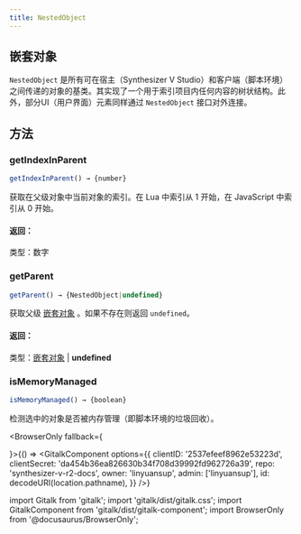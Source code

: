 ```yaml
---
title: NestedObject
---
```


## 嵌套对象

`NestedObject` 是所有可在宿主（Synthesizer V Studio）和客户端（脚本环境）之间传递的对象的基类。其实现了一个用于索引项目内任何内容的树状结构。此外，部分UI（用户界面）元素同样通过 `NestedObject` 接口对外连接。

## 方法

### getIndexInParent

```js
getIndexInParent() → {number}
```

获取在父级对象中当前对象的索引。在 Lua 中索引从 1 开始，在 JavaScript 中索引从 0 开始。

#### 返回：

类型：数字

### getParent

```js
getParent() → {NestedObject|undefined}
```

获取父级 [嵌套对象](nested_object.md) 。如果不存在则返回 `undefined`。

#### 返回：

类型：[嵌套对象](nested_object.md) | **undefined**

### isMemoryManaged

```js
isMemoryManaged() → {boolean}
```

检测选中的对象是否被内存管理（即脚本环境的垃圾回收）。

<BrowserOnly fallback={<div></div>}>{() => <GitalkComponent options={{
    clientID: '2537efeef8962e53223d',
    clientSecret: 'da454b36ea826630b34f708d39992fd962726a39',
    repo: 'synthesizer-v-r2-docs',
    owner: 'linyuansup',
    admin: ['linyuansup'],
    id: decodeURI(location.pathname),
    }} />}
</BrowserOnly>

import Gitalk from 'gitalk';
import 'gitalk/dist/gitalk.css';
import GitalkComponent from 'gitalk/dist/gitalk-component';
import BrowserOnly from '@docusaurus/BrowserOnly';